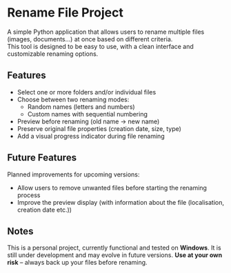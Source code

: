 # Rename File Project

A simple Python application that allows users to rename multiple files (images, documents...) at once based on different criteria.  
This tool is designed to be easy to use, with a clean interface and customizable renaming options.

## Features

- Select one or more folders and/or individual files
- Choose between two renaming modes:
  - Random names (letters and numbers)
  - Custom names with sequential numbering
- Preview before renaming (old name → new name)
- Preserve original file properties (creation date, size, type)
- Add a visual progress indicator during file renaming

## Future Features

Planned improvements for upcoming versions:

- Allow users to remove unwanted files before starting the renaming process
- Improve the preview display (with information about the file (localisation, creation date etc.))

## Notes

This is a personal project, currently functional and tested on **Windows**. 
It is still under development and may evolve in future versions.
**Use at your own risk** – always back up your files before renaming.


